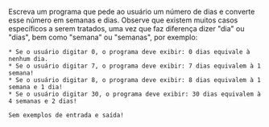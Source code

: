 Escreva um programa que pede ao usuário um número de dias e converte esse número em semanas e dias. Observe que existem
muitos casos específicos a serem tratados, uma vez que faz diferença dizer "dia" ou "dias", bem como "semana" ou "semanas", por exemplo:

    * Se o usuário digitar 0, o programa deve exibir: 0 dias equivale à nenhum dia.
    * Se o usuário digitar 7, o programa deve exibir: 7 dias equivalem à 1 semana!
    * Se o usuário digitar 8, o programa deve exibir: 8 dias equivalem à 1 semana e 1 dia!
    * Se o usuário digitar 30, o programa deve exibir: 30 dias equivalem à 4 semanas e 2 dias!

```
Sem exemplos de entrada e saída!
```
